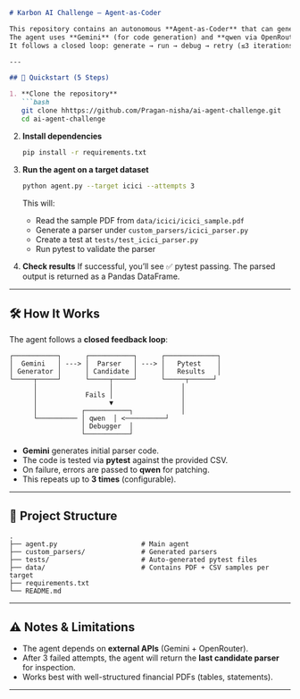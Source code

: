 

````markdown
# Karbon AI Challenge – Agent-as-Coder

This repository contains an autonomous **Agent-as-Coder** that can generate, test, and debug PDF parsers for financial statements.  
The agent uses **Gemini** (for code generation) and **qwen via OpenRouter** (for self-debugging).  
It follows a closed loop: generate → run → debug → retry (≤3 iterations).

---

## 🚀 Quickstart (5 Steps)

1. **Clone the repository**  
   ```bash
   git clone hhttps://github.com/Pragan-nisha/ai-agent-challenge.git
   cd ai-agent-challenge
````

2. **Install dependencies**

   ```bash
   pip install -r requirements.txt
   ```


3. **Run the agent on a target dataset**

   ```bash
   python agent.py --target icici --attempts 3
   ```

   This will:

   * Read the sample PDF from `data/icici/icici_sample.pdf`
   * Generate a parser under `custom_parsers/icici_parser.py`
   * Create a test at `tests/test_icici_parser.py`
   * Run pytest to validate the parser

4. **Check results**
   If successful, you’ll see ✅ pytest passing.
   The parsed output is returned as a Pandas DataFrame.

---

## 🛠️ How It Works

The agent follows a **closed feedback loop**:

```
┌───────────┐      ┌───────────┐      ┌─────────────┐
│  Gemini   │ ---> │  Parser   │ ---> │   Pytest    │
│ Generator │      │ Candidate │      │   Results   │
└─────┬─────┘      └─────┬─────┘      └─────┬──────┘
      │                  │                 │
      │            Fails │                 │
      │                  ▼                 │
      │           ┌───────────┐            │
      └────────── │ qwen  │ <──────────┘
                  │ Debugger  │
                  └───────────┘
```

* **Gemini** generates initial parser code.
* The code is tested via **pytest** against the provided CSV.
* On failure, errors are passed to **qwen** for patching.
* This repeats up to **3 times** (configurable).

---

## 📂 Project Structure

```
.
├── agent.py                     # Main agent
├── custom_parsers/              # Generated parsers
├── tests/                       # Auto-generated pytest files
├── data/                        # Contains PDF + CSV samples per target
├── requirements.txt
└── README.md
```

---

## ⚠️ Notes & Limitations

* The agent depends on **external APIs** (Gemini + OpenRouter).
* After 3 failed attempts, the agent will return the **last candidate parser** for inspection.
* Works best with well-structured financial PDFs (tables, statements).

---
